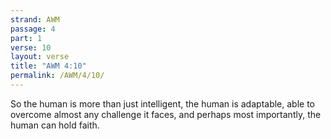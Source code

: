 ```yaml
---
strand: AWM
passage: 4
part: 1
verse: 10
layout: verse
title: "AWM 4:10"
permalink: /AWM/4/10/
---
```

So the human is more than just intelligent, the human is adaptable, able to overcome almost any challenge it faces, and perhaps most importantly, the human can hold faith.
